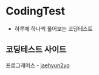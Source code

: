 # CodingTest
  - 하루에 하나씩 풀어보는 코딩테스트 
  
  
  ## 코딩테스트 사이트 
   프로그래머스 - <a href='https://programmers.co.kr/learn/challenges'>jaehyun2yo</a>
